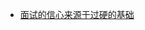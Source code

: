 * [面试的信心来源于过硬的基础](https://segmentfault.com/a/1190000013331105?utm_source=weekly&utm_medium=email&utm_campaign=email_weekly)



